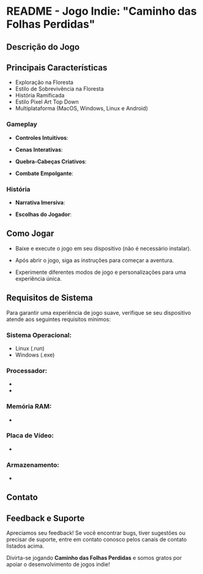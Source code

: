 # README - Jogo Indie: "Caminho das Folhas Perdidas"

## Descrição do Jogo

<!-- **Nome do Seu Jogo** é um emocionante jogo indie que combina elementos de ação, aventura e quebra-cabeças para oferecer uma experiência de jogo única. Nele, os jogadores assumem o papel de um personagem principal (insira o nome do personagem) e embarcam em uma jornada épica por mundos misteriosos e desafiadores. -->

## Principais Características
- Exploração na Floresta
 - Estilo de Sobrevivência na Floresta
 - História Ramificada 
 - Estilo Pixel Art Top Down
 - Multiplataforma (MacOS, Windows, Linux e Android)

### Gameplay

- **Controles Intuitivos**: 

- **Cenas Interativas**: 

- **Quebra-Cabeças Criativos**: 

- **Combate Empolgante**: 

### História

- **Narrativa Imersiva**: <!-- Mergulhe em uma história envolvente repleta de reviravoltas e personagens cativantes. -->

- **Escolhas do Jogador**:<!--  Suas escolhas afetarão o desenrolar da história e o destino do seu personagem. -->

<!-- 
## Parâmetros Modificáveis

O **Nome do Seu Jogo** permite que os desenvolvedores e jogadores modifiquem uma série de parâmetros para personalizar a experiência do jogo:

1. **Dificuldade**: Ajuste o nível de dificuldade de acordo com sua preferência, desde o modo fácil para uma experiência mais relaxante até o modo difícil para um desafio extremo.

2. **Modo de Jogo**: Escolha entre diferentes modos de jogo, como o modo história, modo de sobrevivência, ou modos de desafio exclusivos.

3. **Personalização do Personagem**: Desbloqueie e escolha entre uma variedade de skins, trajes e acessórios para personalizar o visual do seu personagem.

4. **Configurações de Gráficos**: Ajuste as configurações gráficas para otimizar o desempenho ou aproveitar ao máximo os visuais deslumbrantes.

5. **Configurações de Áudio**: Personalize as configurações de áudio para obter a melhor experiência de áudio, desde efeitos sonoros imersivos até a música de fundo.

6. **Modificadores de Quebra-Cabeça**: Desbloqueie e ative modificadores de quebra-cabeças para tornar os enigmas mais simples ou mais desafiadores, de acordo com sua preferência.
 -->
## Como Jogar

- Baixe e execute o jogo em seu dispositivo (não é necessário instalar).

- Após abrir o jogo, siga as instruções para começar a aventura.

- Experimente diferentes modos de jogo e personalizações para uma experiência única.

## Requisitos de Sistema

Para garantir uma experiência de jogo suave, verifique se seu dispositivo atende aos seguintes requisitos mínimos:

### Sistema Operacional: 
- Linux (.run)
- Windows (.exe)
### Processador: 
 - 
 -

### Memória RAM:
-

### Placa de Vídeo:
- 
### Armazenamento:
-
## Contato
<!-- 
- Email de Suporte: marciomoda@gmail.com
- Email de Suporte: 
- Email de Suporte:marciomoda@gmail.com
- Redes Sociais:  -->

## Feedback e Suporte

Apreciamos seu feedback! Se você encontrar bugs, tiver sugestões ou precisar de suporte, entre em contato conosco pelos canais de contato listados acima.

Divirta-se jogando **Caminho das Folhas Perdidas** e somos gratos por apoiar o desenvolvimento de jogos indie!